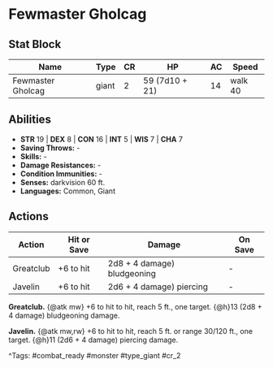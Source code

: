 # Fewmaster Gholcag

## Stat Block

| Name | Type | CR | HP | AC | Speed |
|------|------|----|----|----|-------|
| Fewmaster Gholcag | giant | 2 | 59 (7d10 + 21) | 14 | walk 40 |

## Abilities

- **STR** 19 | **DEX** 8 | **CON** 16 | **INT** 5 | **WIS** 7 | **CHA** 7
- **Saving Throws:** -  
- **Skills:** -  
- **Damage Resistances:** -  
- **Condition Immunities:** -  
- **Senses:** darkvision 60 ft.  
- **Languages:** Common, Giant


## Actions

| Action | Hit or Save | Damage | On Save |
|--------|--------------|--------|----------|
| Greatclub | +6 to hit | 2d8 + 4 damage) bludgeoning | - |
| Javelin | +6 to hit | 2d6 + 4 damage) piercing | - |

**Greatclub.** {@atk mw} +6 to hit to hit, reach 5 ft., one target. {@h}13 (2d8 + 4 damage) bludgeoning damage.

**Javelin.** {@atk mw,rw} +6 to hit to hit, reach 5 ft. or range 30/120 ft., one target. {@h}11 (2d6 + 4 damage) piercing damage.


^Tags: #combat_ready #monster #type_giant #cr_2